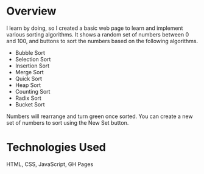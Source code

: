 # Overview

I learn by doing, so I created a basic web page to learn and implement various sorting algorithms. It shows a random set of numbers between 0 and 100, and buttons to sort the numbers based on the following algorithms. 

- Bubble Sort
- Selection Sort
- Insertion Sort
- Merge Sort
- Quick Sort
- Heap Sort
- Counting Sort
- Radix Sort
- Bucket Sort

Numbers will rearrange and turn green once sorted. You can create a new set of numbers to sort using the New Set button.

# Technologies Used

HTML, CSS, JavaScript, GH Pages